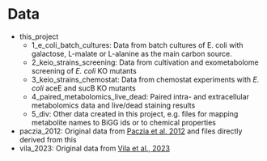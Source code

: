 # Data
- this_project
  - 1_e_coli_batch_cultures: Data from batch cultures of E. coli with galactose, L-malate or L-alanine as the main carbon source.
  - 2_keio_strains_screening: Data from cultivation and exometabolome screening of _E. coli_ KO mutants
  - 3_keio_strains_chemostat: Data from chemostat experiments with  _E. coli_ aceE and sucB KO mutants
  - 4_paired_metabolomics_live_dead: Paired intra- and extracellular metabolomics data and live/dead staining results
  - 5_div: Other data created in this project, e.g. files for mapping metabolite names to BiGG ids or to chemical properties
- paczia_2012: Original data from [Paczia et al. 2012](https://microbialcellfactories.biomedcentral.com/articles/10.1186/1475-2859-11-122) and files directly derived from this
- vila_2023: Original data from [Vila et al., 2023](https://doi.org/10.1101/2023.10.25.564019)
